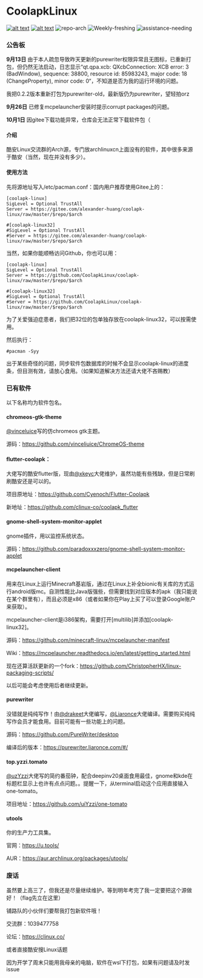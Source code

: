# CoolapkLinux
[![alt text](https://img.shields.io/badge/ON-GitHub-blue "on-github")](https://github.com/CoolapkLinux/coolapk-linux) [![alt text](https://img.shields.io/badge/ON-Gitee-orange "on-gitee")](https://gitee.com/alexander-huang/coolapk-linux)    ![repo-arch](https://img.shields.io/badge/repo-Arch%20Linux-9cf)
![Weekly-freshing](https://img.shields.io/badge/Weekly-freshing-brightgreen) ![assistance-needing](https://img.shields.io/badge/Assistance-needing-inactive) 



### 公告板

**9月13日** 由于本人疏忽导致昨天更新的purewriter权限异常且无图标，已重新打包，但仍然无法启动，日志显示“qt.qpa.xcb: QXcbConnection: XCB error: 3 (BadWindow), sequence: 38800, resource id: 85983243, major code: 18 (ChangeProperty), minor code: 0“，不知道是否为我的运行环境的问题。     

我把0.2.2版本重新打包为purewriter-old，最新版仍为purewriter，望轻拍orz    

**9月26日** 已修复mcpelauncher安装时提示corrupt packages的问题。

**10月1日** 因gitee下载功能异常，仓库会无法正常下载软件包（

#### 介绍

酷安Linux交流群的Arch源，专门放archlinuxcn上面没有的软件，其中很多来源于酷安（当然，现在并没有多少）。

#### 使用方法

先将源地址写入/etc/pacman.conf：国内用户推荐使用Gitee上的：

```
[coolapk-linux]
SigLevel = Optional TrustAll
Server = https://gitee.com/alexander-huang/coolapk-linux/raw/master/$repo/$arch

#[coolapk-linux32]
#SigLevel = Optional TrustAll
#Server = https://gitee.com/alexander-huang/coolapk-linux/raw/master/$repo/$arch
```
当然，如果你能顺畅访问Github，你也可以用：

```
[coolapk-linux]
SigLevel = Optional TrustAll
Server = https://github.com/CoolapkLinux/coolapk-linux/raw/master/$repo/$arch

#[coolapk-linux32]
#SigLevel = Optional TrustAll
#Server = https://github.com/CoolapkLinux/coolapk-linux/raw/master/$repo/$arch
```

为了关爱强迫症患者，我们把32位的包单独存放在coolapk-linux32，可以按需使用。

然后执行：

```
#pacman -Syy
```

出于某些奇怪的问题，同步软件包数据库的时候不会显示coolapk-linux的进度条，但目测有效，请放心食用。（如果知道解决方法还请大佬不吝赐教）

### 已有软件

以下名称均为软件包名。

#### chromeos-gtk-theme
[@vinceluice](https://github.com/vinceliuice)写的仿chromeos gtk主题。

源码：https://github.com/vinceliuice/ChromeOS-theme

#### flutter-coolapk：

大佬写的酷安flutter版，现由[@xkeyc](https://github.com/xkeyC)大佬维护，虽然功能有些残缺，但是日常刷刷酷安还是可以的。    

项目原地址：https://github.com/Cyenoch/Flutter-Coolapk 				

新地址：https://github.com/clinux-co/coolapk_flutter    

#### gnome-shell-system-monitor-applet
gnome插件，用以监控系统状态。

源码：https://github.com/paradoxxxzero/gnome-shell-system-monitor-applet

#### mcpelauncher-client
用来在Linux上运行Minecraft基岩版，通过在Linux上补全bionic有关库的方式运行android版mc。自测性能比Java版强些，但需要找到对应版本的apk（我只能说在某个群里有），而且必须是x86（或者如果你在Play上买了可以登录Google账户来获取）。    

mcpelauncher-client是i386架构，需要打开[multilib]并添加[coolapk-linux32]。

源码：https://github.com/minecraft-linux/mcpelauncher-manifest

Wiki：https://mcpelauncher.readthedocs.io/en/latest/getting_started.html

现在还算活跃更新的一个fork：https://github.com/ChristopherHX/linux-packaging-scripts/

以后可能会考虑使用后者继续更新。

#### purewriter
没错就是纯纯写作！由[@drakeet](https://github.com/PureWriter)大佬编写，[@Liaronce](https://github.com/LiarOnce)大佬编译。需要购买纯纯写作会员才能食用。目前可能有一些功能上的问题。         

源码：https://github.com/PureWriter/desktop             

编译后的版本：https://purewriter.liaronce.com/#/    

#### top.yzzi.tomato

[@uzYzzi](https://github.com/uiYzzi)大佬写的简约番茄钟，配合deepinv20桌面食用最佳，gnome和kde在标题栏显示上也许有点点问题。。提醒一下，从terminal启动这个应用直接输入one-tomato。     

项目地址：https://github.com/uiYzzi/one-tomato      

#### utools

你的生产力工具集。

官网：https://u.tools/

AUR：https://aur.archlinux.org/packages/utools/


### 废话

虽然要上高三了，但我还是尽量继续维护。等到明年考完了我一定要把这个源做好！（flag先立在这里）

铺路队的小伙伴们要帮我打包新软件哦！



交流群：1039477758

论坛：https://clinux.co/

或者直接酷安搜Linux话题

因为开学了周末只能用我母亲的电脑，软件在wsl下打包，如果有问题请及时发issue
